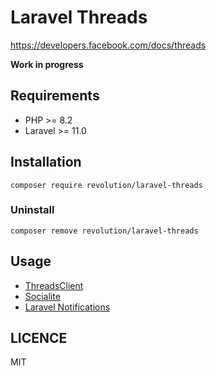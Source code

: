 Laravel Threads
====

https://developers.facebook.com/docs/threads

**Work in progress**

## Requirements
- PHP >= 8.2
- Laravel >= 11.0

## Installation

```shell
composer require revolution/laravel-threads
```

### Uninstall
```shell
composer remove revolution/laravel-threads
```

## Usage
- [ThreadsClient](./docs/threads-client.md)
- [Socialite](./docs/socialite.md)
- [Laravel Notifications](./docs/notification.md)

## LICENCE
MIT
